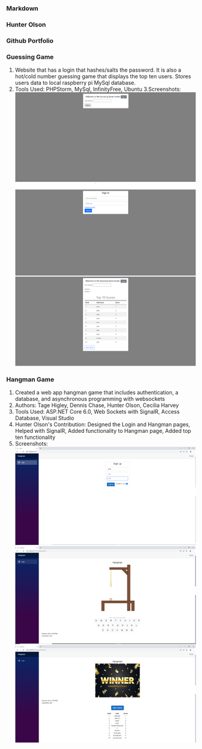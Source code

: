 <!-- ## Welcome to GitHub Pages

You can use the [editor on GitHub](https://github.com/16holson/16holson.github.io/edit/main/index.md) to maintain and preview the content for your website in Markdown files.

Whenever you commit to this repository, GitHub Pages will run [Jekyll](https://jekyllrb.com/) to rebuild the pages in your site, from the content in your Markdown files.

### Markdown

Markdown is a lightweight and easy-to-use syntax for styling your writing. It includes conventions for

```markdown
Syntax highlighted code block

# Header 1
## Header 2
### Header 3

- Bulleted
- List

1. Numbered
2. List

**Bold** and _Italic_ and `Code` text

[Link](url) and ![Image](src)
```

For more details see [Basic writing and formatting syntax](https://docs.github.com/en/github/writing-on-github/getting-started-with-writing-and-formatting-on-github/basic-writing-and-formatting-syntax).

### Jekyll Themes

Your Pages site will use the layout and styles from the Jekyll theme you have selected in your [repository settings](https://github.com/16holson/16holson.github.io/settings/pages). The name of this theme is saved in the Jekyll `_config.yml` configuration file.

### Support or Contact

Having trouble with Pages? Check out our [documentation](https://docs.github.com/categories/github-pages-basics/) or [contact support](https://support.github.com/contact) and we’ll help you sort it out. -->
### Markdown
### Hunter Olson
### Github Portfolio

### Guessing Game
1. Website that has a login that hashes/salts the password. It is also a hot/cold number guessing game that displays the top ten users. Stores users data to local raspberry pi MySql database.
2. Tools Used: PHPStorm, MySql, InfinityFree, Ubuntu
3.Screenshots:
![Image](images/guessinggameone.png)
![Image](images/guessinggametwo.png)
![Image](images/guessinggamethree.png)

### Hangman Game
1. Created a web app hangman game that includes authentication, a database, and asynchronous programming with websockets
2. Authors: Tage Higley, Dennis Chase, Hunter Olson, Cecilia Harvey
3. Tools Used: ASP.NET Core 6.0, Web Sockets with SignalR, Access Database, Visual Studio
4. Hunter Olson's Contribution: Designed the Login and Hangman pages, Helped with SignalR, Added functionality to Hangman page, Added top ten functionality
5. Screenshots:
![Image](images/hangmanone.png)
![Image](images/hangmantwo.png)
![Image](images/hangmanthree.png)
